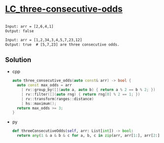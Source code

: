 # [LC_three-consecutive-odds](https://leetcode.com/problems/three-consecutive-odds)

```en

```

```txt
Input: arr = [2,6,4,1]
Output: false

Input: arr = [1,2,34,3,4,5,7,23,12]
Output: true  # [5,7,23] are three consecutive odds.
```

## Solution

* cpp

  ```cpp
  auto three_consecutive_odds(auto const& arr) -> bool {
    auto const max_odds = arr
      | rv::group_by([](auto a, auto b) { return a % 2 == b % 2; })
      | rv::filter([](auto rng) { return rng[0] % 2 == 1; })
      | rv::transform(ranges::distance)
      | hs::maximum();
    return max_odds >= 3;
  }
  ```

* py

  ```py
  def threeConsecutiveOdds(self, arr: List[int]) -> bool:
    return any(1 & a & b & c for a, b, c in zip(arr, arr[1:], arr[2:]))
  ```
